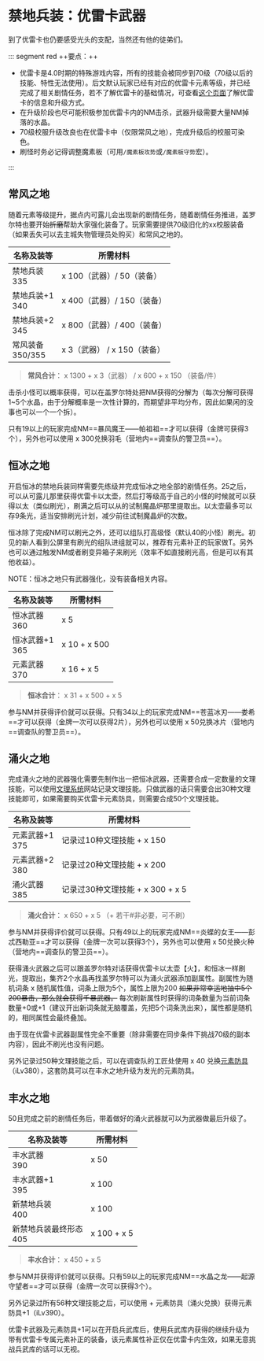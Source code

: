 # 禁地兵装：优雷卡武器

到了优雷卡也仍要感受光头的支配，当然还有他的徒弟们。

::: segment red
++要点：++

- 优雷卡是4.0时期的特殊游戏内容，所有的技能会被同步到70级（70级以后的技能、特性无法使用）。后文默认玩家已经有对应的优雷卡元素等级，并已经完成了相关剧情任务，若不了解优雷卡的基础情况，可查看[这个页面](./eureka.md)了解优雷卡的信息和升级方式。
- 在升级阶段也尽可能积极参加优雷卡内的NM击杀，武器升级需要大量NM掉落的水晶。
- 70级校服升级改良也在优雷卡中（仅限常风之地），完成升级后的校服可染色。
- 刷怪时务必记得调整魔素板（可用`/魔素板攻势`或`/魔素板守势`宏）。

:::

<FloatTOC />

## 常风之地

随着元素等级提升，据点内可露儿会出现新的剧情任务，随着剧情任务推进，盖罗尔特也要开始~~折磨~~帮助大家强化装备了。玩家需要提供70级旧化的xx校服装备（如果丢失可以去主城失物管理员处购买）和常风之地的<item name="乱属性水晶" />。

| 名称及装等 | 所需材料 |
|  --  |  --  |
| 禁地兵装<br>335 | <item name="乱属性水晶" /> x 100（武器）/ 50（装备） |
| 禁地兵装+1<br>340 | <item name="乱属性水晶" /> x 400（武器）/ 150（装备） |
| 禁地兵装+2<br>345 | <item name="乱属性水晶" /> x 800（武器）/ 400（装备） |
| 常风装备<br>350/355 | <item name="帕祖祖的羽毛" /> x 3（武器） /<item name="常风水晶" /> x 150（装备） |

> **常风合计**：<item name="乱属性水晶" /> x 1300 + <item name="帕祖祖的羽毛" /> x 3（武器） / <item name="乱属性水晶" /> x 600 + <item name="常风水晶" /> x 150 （装备/件）

击杀小怪可以概率获得<item name="乱属性水晶" />，可以在盖罗尔特处把NM获得的<item name="常风水晶" />分解为<item name="乱属性水晶" />（每次分解可获得1~5个水晶，由于分解概率是一次性计算的，而期望非平均分布，因此如果闲的没事也可以一个一个拆）。

只有<i class="xiv elv"></i>19以上的玩家完成NM==暴风魔王——帕祖祖==才可以获得<item name="帕祖祖的羽毛" />（金牌可获得3个），另外也可以使用<item name="乱属性水晶" /> x 300兑换羽毛（营地内==调查队的警卫员==）。

## 恒冰之地

开启恒冰的禁地兵装同样需要先练级并完成恒冰之地全部的剧情任务。<i class="xiv elv"></i>25之后，可以从可露儿那里获得优雷卡以太壶，然后打等级高于自己的小怪的时候就可以获得以太（类似刷光），刷满之后可以从<Pos name="优雷卡恒冰之地" :x="6.1" :y="21.6" />的试制魔晶炉那里提取出<Item name="结冰乱属性水晶" />。以太壶最多可以存9条光，适当安排刷光计划，减少前往试制魔晶炉的次数。

恒冰除了完成NM可以刷光之外，还可以组队打高级怪（默认<i class="xiv elv"></i>40的小怪）刷光。初见的新人看到公屏里有刷光的组队进组就可以，推荐有元素补正的玩家做T。另外也可以通过触发NM或者刷变异箱子来刷光（效率不如直接刷光高，但是可以有其他收益）。

NOTE：恒冰之地只有武器强化，没有装备相关内容。

| 名称及装等 | 所需材料 |
|  --  |  --  |
| 恒冰武器<br>360 | <item name="结冰乱属性水晶" /> x 5 |
| 恒冰武器+1<br>365 | <item name="结冰乱属性水晶" /> x 10 + <item name="恒冰水晶" /> x 500 |
| 元素武器<br>370 | <item name="结冰乱属性水晶" /> x 16 + <item name="娄希的冰片" /> x 5 |

> **恒冰合计**：<item name="结冰乱属性水晶" /> x 31 + <item name="恒冰水晶" /> x 500 + <item name="娄希的冰片" /> x 5 

参与NM并获得评价就可以获得<item name="恒冰水晶" />。只有<i class="xiv elv"></i>34以上的玩家完成NM==苍蓝冰刃——娄希==才可以获得<item name="娄希的冰片" />（金牌一次可以获得2片），另外也可以使用<item name="恒冰水晶" /> x 50兑换冰片（营地内==调查队的警卫员==）。

## 涌火之地

完成涌火之地的武器强化需要先制作出一把恒冰武器，还需要合成一定数量的文理技能，可以使用[文理系统](https://ffxiv-eureka.com/logograms)网站记录文理技能。只做武器的话只需要合出30种文理技能即可，如果需要购买优雷卡元素防具，则需要合成50个文理技能。

| 名称及装等 | 所需材料 |
|  --  |  --  |
| 元素武器+1<br>375 | 记录过10种文理技能 + <item name="涌火水晶" /> x 150 |
| 元素武器+2<br>380 | 记录过20种文理技能 + <item name="涌火水晶" /> x 200 |
| 涌火武器<br>385 | 记录过30种文理技能 + <item name="涌火水晶" /> x 300 + <item name="彭忒西勒亚的火种" /> x 5 |

> **涌火合计**：<item name="涌火水晶" /> x 650 + <item name="彭忒西勒亚的火种" /> x 5 （+ <Item name="爆炎乱属性水晶" />若干#非必要，可不刷）

参与NM并获得评价就可以获得<item name="涌火水晶" />。只有<i class="xiv elv"></i>49以上的玩家完成NM==炎蝶的女王——彭忒西勒亚==才可以获得<item name="彭忒西勒亚的火种" />（金牌一次可以获得3个），另外也可以使用<item name="涌火水晶" /> x 50兑换火种（营地内==调查队的警卫员==）。

获得涌火武器之后可以跟盖罗尔特对话获得优雷卡以太壶【火】，和恒冰一样刷光，提取出<Item name="爆炎乱属性水晶" />，集齐2个水晶再找盖罗尔特可以为涌火武器添加副属性。副属性为随机词条 x 随机属性值，词条上限为5个，属性上限为200 ~~如果非常幸运地抽中5个200暴击，那么就会获得千暴武器。~~ 每次刷新属性时获得的词条数量为当前词条数量+0或+1（建议开出新词条就无脑覆盖，先把5个词条洗出来），属性都是随机的，相同属性会最终叠加。

由于现在优雷卡武器副属性完全不重要（除非需要在同步条件下挑战70级的副本内容），因此不刷光也没有问题。

另外记录过50种文理技能之后，可以在调查队的工匠处<Pos name="优雷卡涌火之地" :x="15.4" :y="23.8" />使用<item name="涌火水晶" /> x 40 兑换[元素防具](https://ff14.huijiwiki.com/wiki/ItemSearch?name=%E5%85%83%E7%B4%A0&itemlevel_max=380&kind=3&rarity=3)（iLv380），这套防具可以在丰水之地升级为发光的元素防具。

## 丰水之地

<i class="xiv elv"></i>50且完成之前的剧情任务后，带着做好的涌火武器就可以为武器做最后升级了。

| 名称及装等 | 所需材料 |
|  --  |  --  |
| 丰水武器<br>390 | <item name="丰水水晶" /> x 50 |
| 丰水武器+1<br>395 | <item name="丰水水晶" /> x 100 |
| 新禁地兵装<br>400 | <item name="丰水水晶" /> x 100 |
| 新禁地兵装最终形态<br>405 | <item name="丰水水晶" /> x 100 + <item name="水晶龙之鳞" /> x 5 |

> **丰水合计**：<item name="丰水水晶" /> x 450 + <item name="水晶龙之鳞" /> x 5 

参与NM并获得评价就可以获得<item name="丰水水晶" />。只有<i class="xiv elv"></i>59以上的玩家完成NM==水晶之龙——起源守望者==才可以获得<item name="水晶龙之鳞" />（金牌一次可以获得3个）。

另外记录过所有56种文理技能之后，可以使用<item name="丰水水晶" /> + 元素防具（涌火兑换）获得元素防具+1（iLv390）。

优雷卡武器及元素防具+1可以在开启兵武库后，使用兵武库内获得的<item name="优雷卡的断片 " />继续升级为带有优雷卡专属元素补正的装备，该元素属性补正仅在优雷卡内生效，如果无意挑战兵武库的话可以无视。
